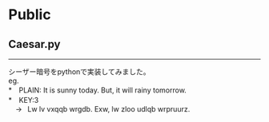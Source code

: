 # Public
## Caesar.py
***
シーザー暗号をpythonで実装してみました。  
eg.  
*　PLAIN: It is sunny today. But, it will rainy tomorrow.  
*　KEY:3  
&emsp;&rarr;&ensp; Lw lv vxqqb wrgdb. Exw, lw zloo udlqb wrpruurz.
